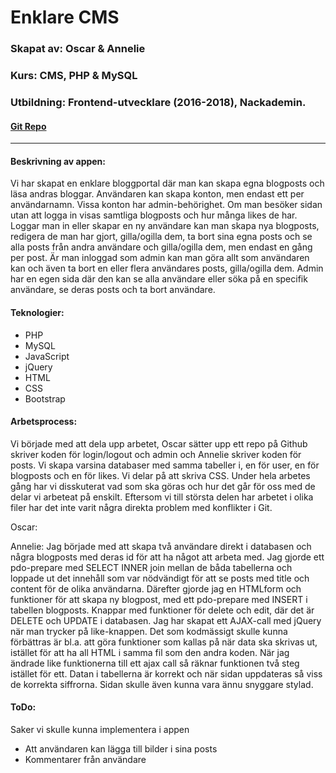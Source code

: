 # Enklare CMS
### Skapat av: Oscar & Annelie  
### Kurs: CMS, PHP & MySQL  
### Utbildning: Frontend-utvecklare (2016-2018), Nackademin.
#### [Git Repo](https://github.com/HumanDecoy/simpleCMS)  


---

#### Beskrivning av appen:
Vi har skapat en enklare bloggportal där man kan skapa egna blogposts och läsa andras bloggar.
Användaren kan skapa konton, men endast ett per användarnamn. Vissa konton har admin-behörighet.
Om man besöker sidan utan att logga in visas samtliga blogposts och hur många likes de har. Loggar man in eller skapar en ny användare kan man skapa nya blogposts, redigera de man har gjort, gilla/ogilla dem, ta bort sina egna posts och se alla posts från andra användare och gilla/ogilla dem, men endast en gång per post. Är man inloggad som admin kan man göra allt som användaren kan och även ta bort en eller flera användares posts, gilla/ogilla dem. Admin har en egen sida där den kan se alla användare eller söka på en specifik användare, se deras posts och ta bort användare.


#### Teknologier: 
* PHP
* MySQL
* JavaScript
* jQuery
* HTML
* CSS
* Bootstrap

#### Arbetsprocess:
Vi började med att dela upp arbetet, Oscar sätter upp ett repo på Github skriver koden för login/logout och admin och Annelie skriver koden för posts. Vi skapa varsina databaser med samma tabeller i, en för user, en för blogposts och en för likes. Vi delar på att skriva CSS. Under hela arbetes gång har vi disskuterat vad som ska göras och hur det går för oss med de delar vi arbeteat på enskilt. Eftersom vi till största delen har arbetet i olika filer har det inte varit några direkta problem med konflikter i Git. 

Oscar:
  
Annelie: Jag började med att skapa två användare direkt i databasen och några blogposts med deras id för att ha något att arbeta med. Jag gjorde ett pdo-prepare med SELECT INNER join mellan de båda tabellerna och loppade ut det innehåll som var nödvändigt för att se posts med title och content för de olika användarna. Därefter gjorde jag en HTMLform och funktioner för att skapa ny blogpost, med ett pdo-prepare med INSERT i tabellen blogposts. Knappar med funktioner för delete och edit, där det är DELETE och UPDATE i databasen. Jag har skapat ett AJAX-call med jQuery när man trycker på like-knappen. Det som kodmässigt skulle kunna förbättras är bl.a. att göra funktioner som kallas på när data ska skrivas ut, istället för att ha all HTML i samma fil som den andra koden. När jag ändrade like funktionerna till ett ajax call så räknar funktionen två steg istället för ett. Datan i tabellerna är korrekt och när sidan uppdateras så viss de korrekta siffrorna. Sidan skulle även kunna vara ännu snyggare stylad.

#### ToDo:
Saker vi skulle kunna implementera i appen
* Att användaren kan lägga till bilder i sina posts
* Kommentarer från användare
